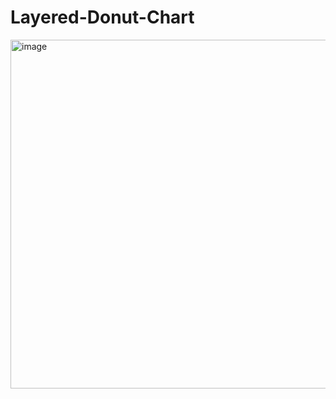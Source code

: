 # Layered-Donut-Chart

<img width="558" alt="image" src="https://github.com/user-attachments/assets/f037c382-8b8f-4aec-924d-99797eebd8f9">

